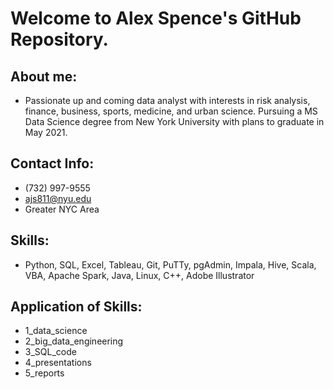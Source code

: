 # Welcome to Alex Spence's GitHub Repository.

## About me:
- Passionate up and coming data analyst with interests in risk analysis, finance, business, sports, medicine, and urban science.  Pursuing a MS Data Science degree from New York University with plans to graduate in May 2021.

## Contact Info:
- (732) 997-9555
- ajs811@nyu.edu
- Greater NYC Area

## Skills:
- Python, SQL, Excel, Tableau, Git, PuTTy, pgAdmin, Impala, Hive, Scala, VBA, Apache Spark, Java, Linux, C++, Adobe Illustrator

## Application of Skills:
- 1_data_science
- 2_big_data_engineering
- 3_SQL_code
- 4_presentations
- 5_reports
